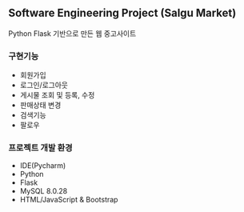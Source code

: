 ## Software Engineering Project (Salgu Market)
Python Flask 기반으로 만든 웹 중고사이트
### 구현기능
* 회원가입
* 로그인/로그아웃
* 게시물 조회 및 등록, 수정
* 판매상태 변경
* 검색기능
* 팔로우

### 프로젝트 개발 환경
* IDE(Pycharm) 
* Python
* Flask
* MySQL 8.0.28
* HTML/JavaScript & Bootstrap
